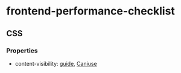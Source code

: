 # frontend-performance-checklist

## CSS

### Properties

- content-visibility: [guide](https://web.dev/content-visibility), [Caniuse](https://caniuse.com/#feat=css-containment)
